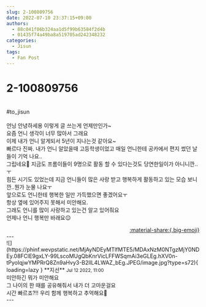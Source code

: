 ```yaml
---
slug: 2-100809756
date: 2022-07-10 23:37:15+09:00
authors:
  - 88c041f06b324aa1d5f99b63584f2d4b
  - 01435f74a49ba8a519705ad242348232
categories:
  - Jisun
tags:
  - Fan Post
---
```


# 2-100809756

<div class="post-container" markdown="1">
<div class="content-container md-sidebar__scrollwrap" markdown="1">

<br>\#to_jisun<br><br>언닝 안녕하세용 이렇게 글 쓰는게 언제만인가~<br>요즘 언니 생각이 너무 많아서 그래요<br>이제 내가 언니 알게되서 5년이 지나는것 같아요~<br>빠르다 진짜. 내가 언니 알았을때 고등학생이었고 매일 언니한테 공카에서 편지 썼던 날들이 기억 나요..<br>그립네요🥲 지금도 프롬이들이 9명으로 활동 할 수 있다는것도 당연한일이가 아니니깐..ㅜ<br>힘든 시기도 있었는데 지금 언니들이 많은 사랑 받고 행복하게 활동하고 있는 모습 보니깐..뭔가 눈물 나요ㅜ<br>앞으로도 언니한테 행복한 일만 가득했으면 좋겠어요ㅜ<br>항상 옆에 있어주지 못해서 미안해요.<br>그래도 언니를 많이 사랑하고 있는건 알고 있어줘요<br>언제나 언니 행복만 바래요😌

</div>
</div>

<div style="text-align: right;" markdown="1">
<a href="https://weverse.io/fromis9/fanpost/2-100809756" style="text-align: right;">:material-share:{.big-emoji}</a>
</div>
---

<div class="comments-container md-sidebar__scrollwrap" markdown="1">
<div class="comment" markdown="1">
<div class='id-container' markdown="1">
![](https://phinf.wevpstatic.net/MjAyNDEyMTlfMTE5/MDAxNzM0NTgzMjY0NDEy.08FClE9gxLY-99LscoMUgQbKnrVicLFFWSqmAi3eGLEg.hXV0n-tPyoIqjwYMPRrQ8Zn9aHvy3-B2llL4LWAZ_bEg.JPEG/image.jpg?type=s72){ loading=lazy }
**<span class="artist">지선</span>** <small>Jul 12 2022, 11:00</small><br>
</div>
<div class='comment-body' markdown="1">
미안하긴 뭐가 미안해요<br>그 나이의 한 때를 공유해줘서 내가 더 고마운걸요<br>시간 빠르죠?!! 우리 함께 행복하고 추억해요🥰
</div>
</div>
</div>
---
